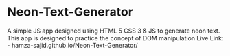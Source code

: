 # Neon-Text-Generator
A simple JS app designed using HTML 5 CSS 3 & JS to generate neon text.
This app is designed to practice the concept of DOM manipulation 
Live Link: - hamza-sajid.github.io/Neon-Text-Generator/
